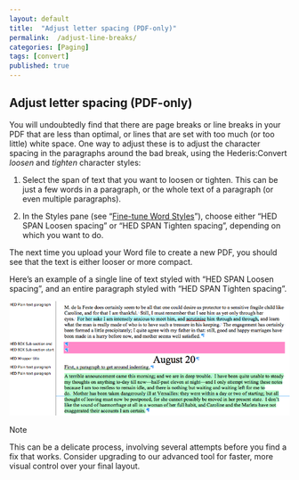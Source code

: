 ```yaml
---
layout: default
title:  "Adjust letter spacing (PDF-only)"
permalink:  /adjust-line-breaks/
categories: [Paging]
tags: [convert]
published: true
---
```


<section data-type="chapter" class="hsecchapter" data-hederis-type="hsecchapter" id="adjust-line-breaks" data-pi-attrs="id: adjust-line-breaks; data-tags: convert;" role="doc-chapter" data-tags="convert" data-author-name=" " data-book-title=" " title="Adjust letter spacing (PDF-only)"><h1 data-hederis-type="hblkchaptitle" class="hblkchaptitle" id="pjZCnvGVz">Adjust letter spacing (PDF-only)</h1><p class="hblkp" data-hederis-type="hblkp" id="puky1BZYq">You will undoubtedly find that there are page breaks or line breaks in your PDF that are less than optimal, or lines that are set with too much (or too little) white space. One way to adjust these is to adjust the character spacing in the paragraphs around the bad break, using the Hederis:Convert <em class="hspanem" data-hederis-type="hspanem" id="pbVEIFfpV">loosen</em> and <em class="hspanem" data-hederis-type="hspanem" id="pE5Tax6I2">tighten</em> character styles:</p><ol class="hwprnumlist" data-hederis-type="hwprnumlist" id="pSt1rFdQs"><li class="hblkoli" data-hederis-type="hblkoli" id="liZKJu3g2k"><p class="hblkoli" data-hederis-type="hblklip" id="pWEf5M4kG">Select the span of text that you want to loosen or tighten. This can be just a few words in a paragraph, or the whole text of a paragraph (or even multiple paragraphs). </p></li><li class="hblkoli" data-hederis-type="hblkoli" id="liMSn71752"><p class="hblkoli" data-hederis-type="hblklip" id="pqVqWVkbu">In the Styles pane (see &#8220;<a href="{% post_url 2020-07-25-17-Fine-tuneWordStyles %}" data-hederis-type="hspana" id="pT6hYWC44"><span class="Hyperlink" data-hederis-type="hspnspan" id="pROUYOJxZ">Fine-tune Word Styles</span></a>&#8221;), choose either &#8220;HED SPAN Loosen spacing&#8221; or &#8220;HED SPAN Tighten spacing&#8221;, depending on which you want to do.</p></li></ol><p class="hblkp" data-hederis-type="hblkp" id="pWavn62ov">The next time you upload your Word file to create a new PDF, you should see that the text is either looser or more compact.</p><p class="hblkp" data-hederis-type="hblkp" id="pwJGTdM3z">Here&#8217;s an example of a single line of text styled with &#8220;HED SPAN Loosen spacing&#8221;, and an entire paragraph styled with &#8220;HED SPAN Tighten spacing&#8221;.</p><img data-hederis-type="hblkimg" class="hblkimg" id="pdiVzP4HA" src="/images/loosetight1.png" data-img-src="loosetight1.png"/><aside class="hwprbox box" data-hederis-type="hwprbox" id="pFkZWCvDm" data-type="sidebar"><p class="hblktype" data-hederis-type="hblktype" id="pMoQKfRSC">Note</p><p class="hblkp" data-hederis-type="hblkp" id="poPiPxQm0">This can be a delicate process, involving several attempts before you find a fix that works. Consider upgrading to our advanced tool for faster, more visual control over your final layout.</p></aside></section>